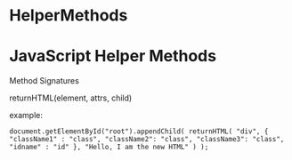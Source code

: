 # HelperMethods
# JavaScript Helper Methods
Method Signatures

returnHTML(element, attrs, child)

example: 

`document.getElementById("root").appendChild(
  returnHTML(
    "div",
    {
      "className1" : "class",
      "className2": "class",
      "className3": "class",
      "idname" : "id"
    },
    "Hello, I am the new HTML"
  )
);`
